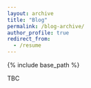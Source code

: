 ```yaml
---
layout: archive
title: "Blog"
permalink: /blog-archive/
author_profile: true
redirect_from:
  - /resume
---
```


{% include base_path %}

TBC